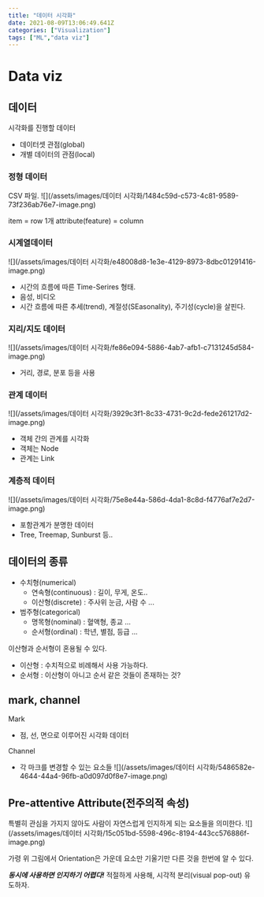 ```yaml
---
title: "데이터 시각화"
date: 2021-08-09T13:06:49.641Z
categories: ["Visualization"]
tags: ["ML","data viz"]
---
```

# Data viz
## 데이터
시각화를 진행할 데이터
- 데이터셋 관점(global)
- 개별 데이터의 관점(local)

### 정형 데이터
CSV 파일.
![](/assets/images/데이터 시각화/1484c59d-c573-4c81-9589-73f236ab76e7-image.png)

item = row 1개
attribute(feature) = column

### 시계열데이터
![](/assets/images/데이터 시각화/e48008d8-1e3e-4129-8973-8dbc01291416-image.png)
- 시간의 흐름에 따른 Time-Serires 형태.
- 음성, 비디오
- 시간 흐름에 따른 추세(trend), 계절성(SEasonality), 주기성(cycle)을 살핀다.

### 지리/지도 데이터
![](/assets/images/데이터 시각화/fe86e094-5886-4ab7-afb1-c7131245d584-image.png)

- 거리, 경로, 분포 등을 사용

### 관계 데이터
![](/assets/images/데이터 시각화/3929c3f1-8c33-4731-9c2d-fede261217d2-image.png)

- 객체 간의 관계를 시각화
- 객체는 Node
- 관계는 Link

### 계층적 데이터
![](/assets/images/데이터 시각화/75e8e44a-586d-4da1-8c8d-f4776af7e2d7-image.png)

- 포함관계가 분명한 데이터
- Tree, Treemap, Sunburst 등..

## 데이터의 종류
- 수치형(numerical)
  - 연속형(continuous) : 길이, 무게, 온도..
  - 이산형(discrete) : 주사위 눈금, 사람 수 ...
- 범주형(categorical)
  - 명목형(nominal) : 혈액형, 종교 ...
  - 순서형(ordinal) : 학년, 별점, 등급 ...
  
이산형과 순서형이 혼용될 수 있다.
- 이산형 : 수치적으로 비례해서 사용 가능하다.
- 순서형 : 이산형이 아니고 순서 같은 것들이 존재하는 것?

## mark, channel
Mark
- 점, 선, 면으로 이루어진 시각화 데이터

Channel
- 각 마크를 변경할 수 있는 요소들
![](/assets/images/데이터 시각화/5486582e-4644-44a4-96fb-a0d097d0f8e7-image.png)

## Pre-attentive Attribute(전주의적 속성)
특별히 관심을 가지지 않아도 사람이 자연스럽게 인지하게 되는 요소들을 의미한다.
![](/assets/images/데이터 시각화/15c051bd-5598-496c-8194-443cc576886f-image.png)

가령 위 그림에서 Orientation은 가운데 요소만 기울기만 다른 것을 한번에 알 수 있다. 

_**동시에 사용하면 인지하기 어렵다!**_
적절하게 사용해, 시각적 분리(visual pop-out) 유도하자.


